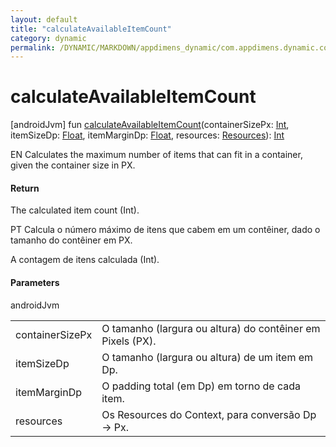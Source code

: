 ```yaml
---
layout: default
title: "calculateAvailableItemCount"
category: dynamic
permalink: /DYNAMIC/MARKDOWN/appdimens_dynamic/com.appdimens.dynamic.code/-app-dimens/calculate-available-item-count.html
---
```


# calculateAvailableItemCount

[androidJvm]
fun [calculateAvailableItemCount](calculate-available-item-count.md)(containerSizePx: [Int](https://kotlinlang.org/api/core/kotlin-stdlib/kotlin/-int/index.html), itemSizeDp: [Float](https://kotlinlang.org/api/core/kotlin-stdlib/kotlin/-float/index.html), itemMarginDp: [Float](https://kotlinlang.org/api/core/kotlin-stdlib/kotlin/-float/index.html), resources: [Resources](https://developer.android.com/reference/kotlin/android/content/res/Resources.html)): [Int](https://kotlinlang.org/api/core/kotlin-stdlib/kotlin/-int/index.html)

EN Calculates the maximum number of items that can fit in a container, given the container size in PX.

#### Return

The calculated item count (Int).

PT Calcula o número máximo de itens que cabem em um contêiner, dado o tamanho do contêiner em PX.

A contagem de itens calculada (Int).

#### Parameters

androidJvm

| | |
|---|---|
| containerSizePx | O tamanho (largura ou altura) do contêiner em Pixels (PX). |
| itemSizeDp | O tamanho (largura ou altura) de um item em Dp. |
| itemMarginDp | O padding total (em Dp) em torno de cada item. |
| resources | Os Resources do Context, para conversão Dp -> Px. |